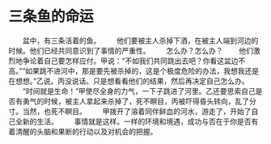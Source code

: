 # 三条鱼的命运
　　盆中，有三条活着的鱼。 
　　他们要被主人杀掉下酒，在被主人端到河边的时候。他们已经共同意识到了事情的严重性。 
　　怎么办？怎么办？ 
　　他们激烈地争论着自己要怎样应付。甲说：“不如我们共同跳出去吧？你看这盆边不高。”“如果跳不进河中，那是要先被杀掉的，这是个极度危险的办法，我想我还是在想想。”乙说。丙没说话。只是想看看他们的结果，然后再决定自己怎么办。 
　　“时间就是生命！”甲使尽全身的力气，一下子跳进了河里。乙还要思索自己是否有勇气的时候，被主人拿起来杀掉了，死不瞑目，丙被吓得昏头转向，乱了分寸。当然，也死不瞑目。 
　　甲拨开了溶着同伴鲜血的河水，游走了，开始了自己全新的生活。 
　　事情就是这样。一样的环境和境遇，成功与否在于你是否有着清醒的头脑和果断的行动以及对机会的把握。
 